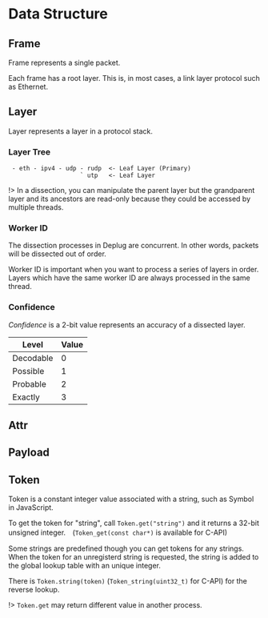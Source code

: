 
# Data Structure

## Frame

Frame represents a single packet.

Each frame has a root layer.
This is, in most cases, a link layer protocol such as Ethernet.

## Layer

Layer represents a layer in a protocol stack.

### Layer Tree

```
 - eth - ipv4 - udp - rudp  <- Leaf Layer (Primary)
                    ` utp   <- Leaf Layer
```

!> In a dissection, you can manipulate the parent layer but the grandparent layer
and its ancestors are read-only because they could be accessed by multiple threads.

### Worker ID

The dissection processes in Deplug are concurrent.
In other words, packets will be dissected out of order.

Worker ID is important when you want to process a series of layers in order.
Layers which have the same worker ID are always processed in the same thread.

### Confidence

_Confidence_ is a 2-bit value represents an accuracy of a dissected layer.

|Level    |Value|
|---------|-----|
|Decodable|0    |
|Possible |1    |
|Probable |2    |
|Exactly  |3    |

## Attr

## Payload


## Token

Token is a constant integer value associated with a string, such as Symbol in JavaScript.

To get the token for "string", call `Token.get("string")` and it returns a 32-bit unsigned integer.　(`Token_get(const char*)` is available for C-API)

Some strings are predefined though you can get tokens for any strings. When the token for an unregisterd string is requested, the string is added to the global lookup table with an unique integer.

There is `Token.string(token)` (`Token_string(uint32_t)` for C-API) for the reverse lookup.

!> `Token.get` may return different value in another process.
